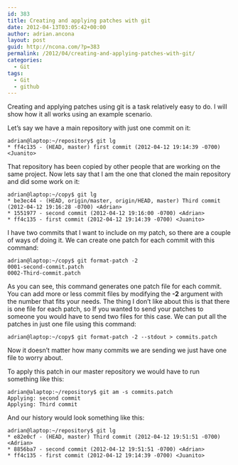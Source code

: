 ```yaml
---
id: 383
title: Creating and applying patches with git
date: 2012-04-13T03:05:42+00:00
author: adrian.ancona
layout: post
guid: http://ncona.com/?p=383
permalink: /2012/04/creating-and-applying-patches-with-git/
categories:
  - Git
tags:
  - Git
  - github
---
```

Creating and applying patches using git is a task relatively easy to do. I will show how it all works using an example scenario.

Let&#8217;s say we have a main repository with just one commit on it:

```
adrian@laptop:~/repository$ git lg
* ff4c135 - (HEAD, master) first commit (2012-04-12 19:14:39 -0700) <Juanito>
```

That repository has been copied by other people that are working on the same project. Now lets say that I am the one that cloned the main repository and did some work on it:

```
adrian@laptop:~/copy$ git lg
* be3ec44 - (HEAD, origin/master, origin/HEAD, master) Third commit (2012-04-12 19:16:28 -0700) <Adrian>
* 1551977 - second commit (2012-04-12 19:16:00 -0700) <Adrian>
* ff4c135 - first commit (2012-04-12 19:14:39 -0700) <Juanito>
```

<!--more-->

I have two commits that I want to include on my patch, so there are a couple of ways of doing it. We can create one patch for each commit with this command:

```
adrian@laptop:~/copy$ git format-patch -2
0001-second-commit.patch
0002-Third-commit.patch
```

As you can see, this command generates one patch file for each commit. You can add more or less commit files by modifying the **-2** argument with the number that fits your needs. The thing I don&#8217;t like about this is that there is one file for each patch, so If you wanted to send your patches to someone you would have to send two files for this case. We can put all the patches in just one file using this command:

```
adrian@laptop:~/copy$ git format-patch -2 --stdout > commits.patch
```

Now it doesn&#8217;t matter how many commits we are sending we just have one file to worry about.

To apply this patch in our master repository we would have to run something like this:

```
adrian@alaptop:~/repository$ git am -s commits.patch
Applying: second commit
Applying: Third commit
```

And our history would look something like this:

```
adrian@laptop:~/repository$ git lg
* e82e0cf - (HEAD, master) Third commit (2012-04-12 19:51:51 -0700) <Adrian>
* 8856ba7 - second commit (2012-04-12 19:51:51 -0700) <Adrian>
* ff4c135 - first commit (2012-04-12 19:14:39 -0700) <Juanito>
```
